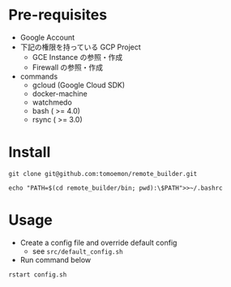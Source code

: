 # Pre-requisites
- Google Account
- 下記の権限を持っている GCP Project
  - GCE Instance の参照・作成
  - Firewall の参照・作成
- commands
  - gcloud (Google Cloud SDK)
  - docker-machine
  - watchmedo
  - bash ( >= 4.0)
  - rsync ( >= 3.0)

# Install

```
git clone git@github.com:tomoemon/remote_builder.git

echo "PATH=$(cd remote_builder/bin; pwd):\$PATH">>~/.bashrc
```


# Usage

- Create a config file and override default config
  - see `src/default_config.sh`
- Run command below
```
rstart config.sh
```
